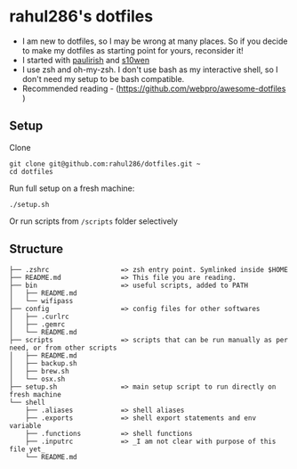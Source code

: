 # rahul286's dotfiles


* I am new to dotfiles, so I may be wrong at many places. So if you decide to make my dotfiles as starting point for yours, reconsider it!
* I started with [paulirish](https://github.com/paulirish/dotfiles) and  [s10wen](https://github.com/s10wen/dotfiles/)
* I use zsh and oh-my-zsh. I don't use bash as my interactive shell, so I don't need my setup to be bash compatible.
* Recommended reading - (https://github.com/webpro/awesome-dotfiles )

## Setup

Clone

```
git clone git@github.com:rahul286/dotfiles.git ~
cd dotfiles
```

Run full setup on a fresh machine:

```
./setup.sh
```

Or run scripts from `/scripts` folder selectively

## Structure

```
├── .zshrc                  => zsh entry point. Symlinked inside $HOME
├── README.md               => This file you are reading.
├── bin                     => useful scripts, added to PATH
│   ├── README.md
│   └── wifipass
├── config                  => config files for other softwares
│   ├── .curlrc
│   ├── .gemrc
│   └── README.md
├── scripts                 => scripts that can be run manually as per need, or from other scripts
│   ├── README.md
│   ├── backup.sh
│   ├── brew.sh
│   └── osx.sh
├── setup.sh                => main setup script to run directly on fresh machine
└── shell
    ├── .aliases            => shell aliases
    ├── .exports            => shell export statements and env variable
    ├── .functions          => shell functions
    ├── .inputrc            => _I am not clear with purpose of this file yet_
    └── README.md
```
